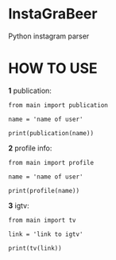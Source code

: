 # InstaGraBeer
Python instagram parser

# HOW TO USE

**1** publication:


<code>from main import publication</code>

<code>name = 'name of user'</code>
  
<code>print(publication(name))</code>



**2** profile info:

<code>from main import profile</code>
  
<code>name = 'name of user'</code>
  
<code>print(profile(name))</code>

**3** igtv:

<code>from main import tv</code>
  
<code>link = 'link to igtv'</code>
  
<code>print(tv(link))</code>

